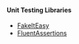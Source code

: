 ﻿#### Unit Testing Libraries

 * [FakeItEasy](https://github.com/FakeItEasy/FakeItEasy)
 * [FluentAssertions](http://fluentassertions.com)